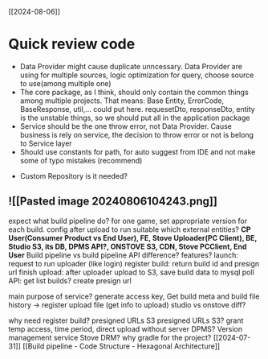 [[2024-08-06]]
# Quick review code
- Data Provider might cause duplicate unncessary. Data Provider are using for multiple sources, logic optimization for query, choose source to use(among multiple one)
- The core package, as I think, should only contain the common things among multiple projects. That means: Base Entity, ErrorCode, BaseResponse, util,... could put here. requesetDto, responseDto, entity is the unstable things, so we should put all in the application package
- Service should be the one throw error, not Data Provider. Cause business is rely on service, the decision to throw error or not is belong to Service layer
- Should use constants for path, for auto suggest from IDE and not make some of typo mistakes (recommend)
* Custom Repository is it needed?

![[Pasted image 20240806104243.png]]
-------------------
expect what build pipeline do? 
for one game, set appropriate version for each build.
config after upload to run suitable
which external entities? **CP User(Consumer Product vs End User), FE, Stove Uploader(PC Client), BE, Studio S3, its DB, DPMS API?, ONSTOVE S3, CDN, Stove PCClient, End User** 
Build pipeline vs build pipeline API difference?
features? 
launch: request to run uploader (like login)
register build: return build id and presign url
finish upload: after uploader upload to S3, save build data to mysql
poll API: get list builds? create presign url

main purpose of service? generate access key, Get build meta and build file history -> register upload file (get info to upload)
studio vs onstove diff?

why need register build? presigned URLs S3
presigned URLs S3? grant temp access, time period, direct upload without server
DPMS? Version management service
Stove DRM?
why gradle for the project?
[[2024-07-31]]
[[Build pipeline - Code Structure - Hexagonal Architecture]]